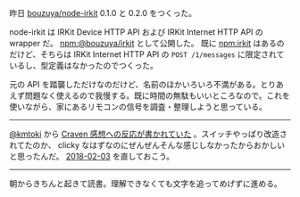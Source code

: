 昨日 [bouzuya/node-irkit][] 0.1.0 と 0.2.0 をつくった。

node-irkit は IRKit Device HTTP API および IRKit Internet HTTP API の wrapper だ。 [npm:@bouzuya/irkit][] として公開した。 既に [npm:irkit][] はあるのだけど、そちらは IRKit Internet HTTP API の `POST /1/messages` に限定されているし、型定義はなかったのでつくった。

元の API を踏襲しただけなのだけど、名前のほかいろいろ不満がある。とりあえず問題なく使えるので我慢する。既に時間の無駄もいいところなので。これを使いながら、家にあるリモコンの信号を調査・整理しようと思っている。

-----

[@kmtoki](https://twitter.com/kmtoki) から [Craven 感想への反応が書かれていた](http://kumatoki.hatenablog.com/entry/2018/02/05/220000) 。スイッチやっぱり改造されてたのか、 clicky なはずなのにぜんぜんそんな感じしなかったからおかしいと思ったんだ。 [2018-02-03][] を直しておこう。

-----

朝からきちんと起きて読書。理解できなくても文字を追ってめげずに進める。

[2018-02-03]: https://blog.bouzuya.net/2018/02/03/
[bouzuya/node-irkit]: https://github.com/bouzuya/node-irkit
[npm:@bouzuya/irkit]: https://www.npmjs.com/package/@bouzuya/irkit
[npm:irkit]: https://www.npmjs.com/package/irkit

